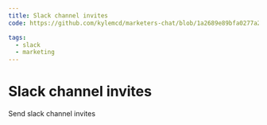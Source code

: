 ```yaml
---
title: Slack channel invites
code: https://github.com/kylemcd/marketers-chat/blob/1a2689e89bfa0277a2ae459a864751e196e73af5/src/lambda/slackSubmit.js

tags: 
  - slack
  - marketing
---
```


# Slack channel invites

Send slack channel invites
